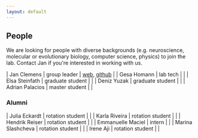```yaml
---
layout: default
---
```


## People

We are looking for people with diverse backgrounds (e.g. neuroscience, molecular or evolutionary biology, computer science, physics) to join the lab. Contact Jan if you're interested in working with us.

| Jan Clemens | group leader | [web](http://postpop.github.io), [github](http://github.com/postpop) |
| Gesa Homann | lab tech | |
| Elsa Steinfath | graduate student | |
| Deniz Yuzak | graduate student | |
| Adrian Palacios | master student | |

### Alumni
| Julia Eckardt | rotation student | |
| Karla Riveira | rotation student | |
| Hendrik Reiser | rotation student | |
| Emmanuelle Maciel | intern | |
| Marina Slashcheva | rotation student | |
| Irene Aji | rotation student | |
